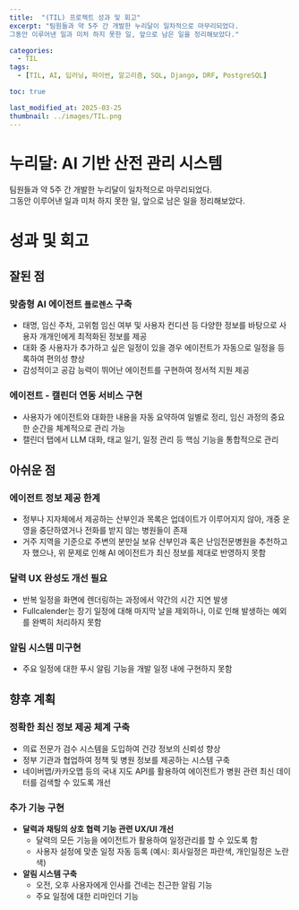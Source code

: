 ```yaml
---
title:  "(TIL) 프로젝트 성과 및 회고"
excerpt: "팀원들과 약 5주 간 개발한 누리달이 일차적으로 마무리되었다.     
그동안 이루어낸 일과 미처 하지 못한 일, 앞으로 남은 일을 정리해보았다."

categories:
  - TIL
tags:
  - [TIL, AI, 딥러닝, 파이썬, 알고리즘, SQL, Django, DRF, PostgreSQL]

toc: true

last_modified_at: 2025-03-25
thumbnail: ../images/TIL.png
---
```


# 누리달: AI 기반 산전 관리 시스템
팀원들과 약 5주 간 개발한 누리달이 일차적으로 마무리되었다.     
그동안 이루어낸 일과 미처 하지 못한 일, 앞으로 남은 일을 정리해보았다.

# 성과 및 회고
## 잘된 점
### 맞춤형 AI 에이전트 `플로렌스` 구축
- 태명, 임신 주차, 고위험 임신 여부 및 사용자 컨디션 등 다양한 정보를 바탕으로 사용자 개개인에게 최적화된 정보를 제공
- 대화 중 사용자가 추가하고 싶은 일정이 있을 경우 에이전트가 자동으로 일정을 등록하여 편의성 향상
- 감성적이고 공감 능력이 뛰어난 에이전트를 구현하여 정서적 지원 제공

### 에이전트 - 캘린더 연동 서비스 구현
- 사용자가 에이전트와 대화한 내용을 자동 요약하여 일별로 정리, 임신 과정의 중요한 순간을 체계적으로 관리 가능
- 캘린더 탭에서 LLM 대화, 태교 일기, 일정 관리 등 핵심 기능을 통합적으로 관리

## 아쉬운 점
### 에이전트 정보 제공 한계
- 정부나 지자체에서 제공하는 산부인과 목록은 업데이트가 이루어지지 않아, 개중 운영을 중단하였거나 전화를 받지 않는 병원들이 존재
- 거주 지역을 기준으로 주변의 분만실 보유 산부인과 혹은 난임전문병원을 추천하고자 했으나, 위 문제로 인해 AI 에이전트가 최신 정보를 제대로 반영하지 못함

### 달력 UX 완성도 개선 필요
- 반복 일정을 화면에 렌더링하는 과정에서 약간의 시간 지연 발생
- Fullcalender는 장기 일정에 대해 마지막 날을 제외하나, 이로 인해 발생하는 예외를 완벽히 처리하지 못함

### 알림 시스템 미구현
- 주요 일정에 대한 푸시 알림 기능을 개발 일정 내에 구현하지 못함

## 향후 계획
### 정확한 최신 정보 제공 체계 구축
- 의료 전문가 검수 시스템을 도입하여 건강 정보의 신뢰성 향상
- 정부 기관과 협업하여 정책 및 병원 정보를 제공하는 시스템 구축
- 네이버맵/카카오맵 등의 국내 지도 API를 활용하여 에이전트가 병원 관련 최신 데이터를 검색할 수 있도록 개선

### 추가 기능 구현
- **달력과 채팅의 상호 협력 기능 관련 UX/UI 개선**
  - 달력의 모든 기능을 에이전트가 활용하여 일정관리를 할 수 있도록 함
  - 사용자 설정에 맞춘 일정 자동 등록 (예시: 회사일정은 파란색, 개인일정은 노란색)
- **알림 시스템 구축**
  - 오전, 오후 사용자에게 인사를 건네는 친근한 알림 기능
  - 주요 일정에 대한 리마인더 기능